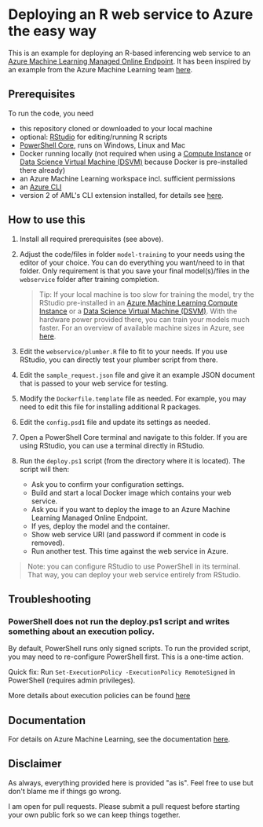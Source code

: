 # Deploying an R web service to Azure the easy way

This is an example for deploying an R-based inferencing web service to an
[Azure Machine Learning Managed Online Endpoint](https://docs.microsoft.com/en-us/azure/machine-learning/concept-endpoints).
It has been inspired by an example from the Azure Machine Learning team [here](https://github.com/Azure/azureml-examples/tree/main/cli/endpoints/online/custom-container/r).

## Prerequisites

To run the code, you need
- this repository cloned or downloaded to your local machine
- optional: [RStudio](https://www.rstudio.com) for editing/running R scripts
- [PowerShell Core](https://github.com/powershell/powershell), runs on Windows, Linux and Mac
- Docker running locally (not required when using a
  [Compute Instance](https://docs.microsoft.com/en-us/azure/machine-learning/concept-compute-instance) or
  [Data Science Virtual Machine (DSVM)](https://aka.ms/dsvm) because Docker is pre-installed there already)
- an Azure Machine Learning workspace incl. sufficient permissions
- an [Azure CLI](https://docs.microsoft.com/en-us/cli/azure)
- version 2 of AML's CLI extension installed, for details see
  [here](https://docs.microsoft.com/en-us/azure/machine-learning/how-to-configure-cli).

## How to use this

1. Install all required prerequisites (see above).
2. Adjust the code/files in folder `model-training` to your needs using the editor of your choice. You can do everything
   you want/need to in that folder. Only requirement is that you save your final model(s)/files in the `webservice`
   folder after training completion.

   > Tip: If your local machine is too slow for training the model, try the RStudio pre-installed in an [Azure Machine
   > Learning Compute Instance](https://docs.microsoft.com/en-us/azure/machine-learning/concept-compute-instance) or a
   > [Data Science Virtual Machine (DSVM)](https://aka.ms/dsvm). With the hardware power provided there, you can train
   > your models much faster. For an overview of available machine sizes in Azure, see
   > [here](https://docs.microsoft.com/en-us/azure/virtual-machines/sizes).

3. Edit the `webservice/plumber.R` file to fit to your needs. If you use RStudio, you can directly test your plumber
   script from there.
4. Edit the `sample_request.json` file and give it an example JSON document that is passed to your web service for
   testing.
5. Modify the `Dockerfile.template` file as needed. For example, you may need to edit this file for installing
   additional R packages.
6. Edit the `config.psd1` file and update its settings as needed.
7. Open a PowerShell Core terminal and navigate to this folder. If you are using RStudio, you can use a terminal
   directly in RStudio.
8. Run the `deploy.ps1` script (from the directory where it is located). The script will then:
   * Ask you to confirm your configuration settings.
   * Build and start a local Docker image which contains your web service.
   * Ask you if you want to deploy the image to an Azure Machine Learning Managed Online Endpoint.
   * If yes, deploy the model and the container.
   * Show web service URI (and password if comment in code is removed).
   * Run another test. This time against the web service in Azure.

> Note: you can configure RStudio to use PowerShell in its terminal. That way, you can deploy your web service entirely
>       from RStudio.

## Troubleshooting

### PowerShell does not run the deploy.ps1 script and writes something about an execution policy.

By default, PowerShell runs only signed scripts. To run the provided script, you may need to re-configure PowerShell
first. This is a one-time action.

Quick fix: Run `Set-ExecutionPolicy -ExecutionPolicy RemoteSigned` in PowerShell (requires admin privileges).

More details about execution policies can be found [here](https://docs.microsoft.com/en-us/powershell/module/microsoft.powershell.core/about/about_execution_policies?view=powershell-7.1)

## Documentation

For details on Azure Machine Learning, see the documentation
[here](https://docs.microsoft.com/en-us/azure/machine-learning).

## Disclaimer
As always, everything provided here is provided "as is". Feel free to use but don't blame me if things go wrong.

I am open for pull requests. Please submit a pull request before starting your own public fork so we can keep things
together.